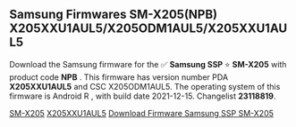<h2>Samsung Firmwares SM-X205(NPB) X205XXU1AUL5/X205ODM1AUL5/X205XXU1AUL5</h2>
Download the Samsung firmware for the ✅ <strong>Samsung SSP </strong> ⭐ <strong>SM-X205</strong> with product code <strong>NPB</strong> . This firmware has version number PDA <strong>X205XXU1AUL5</strong> and CSC X205ODM1AUL5. The operating system of this firmware is Android R , with build date 2021-12-15. Changelist <strong>23118819</strong>.


[SM-X205](https://samfirm.shop/samsung/model/SM-X205)
[X205XXU1AUL5](https://samfirm.shop/samsung/pda/X205XXU1AUL5)
[Download Firmware Samsung SSP SM-X205](https://samfirm.shop/samsung/firmware/483108)
